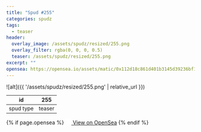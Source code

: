```yaml
---
title: "Spud #255"
categories: spudz
tags:
  - teaser
header:
  overlay_image: /assets/spudz/resized/255.png
  overlay_filter: rgba(0, 0, 0, 0.5)
  teaser: /assets/spudz/resized/255.png
excerpt: ""
opensea: https://opensea.io/assets/matic/0x112d18c861d401b3145d39236bf149f01e18beed/255
---
```

![alt]({{ '/assets/spudz/resized/255.png' | relative_url }})

| id | 255 |
|-|-|
| spud type | teaser |

{% if page.opensea %}
<a href="{{page.opensea}}" class="btn btn--info" onclick="window.open(this.href, '_blank'); return false;"><img src="/assets/images/opensea.svg" width="16px"><span>  View on OpenSea</span></a>
{% endif %}
